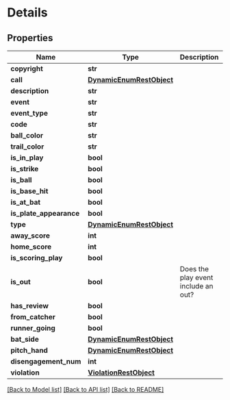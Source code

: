 # Details

## Properties
Name | Type | Description | Notes
------------ | ------------- | ------------- | -------------
**copyright** | **str** |  | [optional] 
**call** | [**DynamicEnumRestObject**](DynamicEnumRestObject.md) |  | [optional] 
**description** | **str** |  | [optional] 
**event** | **str** |  | [optional] 
**event_type** | **str** |  | [optional] 
**code** | **str** |  | [optional] 
**ball_color** | **str** |  | [optional] 
**trail_color** | **str** |  | [optional] 
**is_in_play** | **bool** |  | [optional] 
**is_strike** | **bool** |  | [optional] 
**is_ball** | **bool** |  | [optional] 
**is_base_hit** | **bool** |  | [optional] 
**is_at_bat** | **bool** |  | [optional] 
**is_plate_appearance** | **bool** |  | [optional] 
**type** | [**DynamicEnumRestObject**](DynamicEnumRestObject.md) |  | [optional] 
**away_score** | **int** |  | [optional] 
**home_score** | **int** |  | [optional] 
**is_scoring_play** | **bool** |  | [optional] 
**is_out** | **bool** | Does the play event include an out? | [optional] 
**has_review** | **bool** |  | [optional] 
**from_catcher** | **bool** |  | [optional] 
**runner_going** | **bool** |  | [optional] 
**bat_side** | [**DynamicEnumRestObject**](DynamicEnumRestObject.md) |  | [optional] 
**pitch_hand** | [**DynamicEnumRestObject**](DynamicEnumRestObject.md) |  | [optional] 
**disengagement_num** | **int** |  | [optional] 
**violation** | [**ViolationRestObject**](ViolationRestObject.md) |  | [optional] 

[[Back to Model list]](../README.md#documentation-for-models) [[Back to API list]](../README.md#documentation-for-api-endpoints) [[Back to README]](../README.md)

